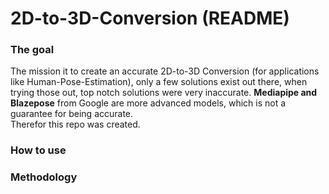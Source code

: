<h1>2D-to-3D-Conversion (README)</h1>


<h3>The goal</h3>

The mission it to create an accurate 2D-to-3D Conversion (for applications like Human-Pose-Estimation), only a few solutions exist out there, when trying those out, top notch solutions were very inaccurate.
**Mediapipe and Blazepose** from Google are more advanced models, which is not a guarantee for being accurate. <br>
Therefor this repo was created.
<h3>How to use</h3>

<h3>Methodology</h3>






